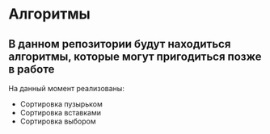 Алгоритмы
=========
В данном репозитории будут находиться алгоритмы, которые могут пригодиться позже в работе
---
На данный момент реализованы:
* Сортировка пузырьком
* Сортировка вставками
* Сортировка выбором